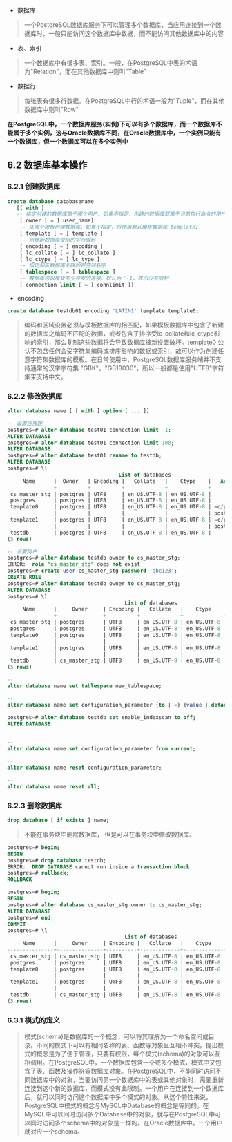 - 数据库
> 一个PostgreSQL数据库服务下可以管理多个数据库，当应用连接到一个数据库时，一般只能访问这个数据库中数据，而不能访问其他数据库中的内容

- 表、索引
> 一个数据库中有很多表、索引。一般，在PostgreSQL中表的术语为"Relation"，而在其他数据库中则叫"Table"

- 数据行
> 每张表有很多行数据。在PostgreSQL中行的术语一般为"Tuple"，而在其他数据库中则叫"Row"

**在PostgreSQL中，一个数据库服务(实例)下可以有多个数据库，而一个数据库不能属于多个实例，这与Oracle数据库不同，在Oracle数据库中，一个实例只能有一个数据库，但一个数据库可以在多个实例中**

## 6.2 数据库基本操作
### 6.2.1 创建数据库
```sql
create database databasename
   [[ with ]
   -- 指定创建的数据库属于哪个用户。如果不指定，创建的数据库就属于当前执行命令的用户
    [ owner [ = ] user_name]
    -- 从哪个模板创建数据库。如果不指定，将使用默认模板数据库 template1
    [ template [ = ] template ]
    -- 创建新数据库使用的字符编码
    [ encoding [ = ] encoding ]
    [ lc_collate [ = ] lc_collate ]
    [ lc_ctype [ = ] lc_type ]
    -- 指定和新数据库关联的表空间名字
    [ tablespace [ = ] tablespace ]
    -- 数据库可以接受多少并发的连接。默认为：-1，表示没有限制
    [ connection limit [ = ] connlimit ]]
```
- encoding
```sql
create database testdb01 encoding 'LATIN1' template template0;
```
> 编码和区域设置必须与模板数据库的相匹配，如果模板数据库中包含了新建的数据库之编码不匹配的数据，或者包含了排序受lc_collate和lc_ctype影响的索引，那么复制这些数据将会导致数据库被新设置破坏。template0 公认不包含任何会受字符集编码或排序影响的数据或索引，故可以作为创建任意字符集数据库的模板。在日常使用中，PostgreSQL数据库服务端并不支持通常的汉字字符集 "GBK"，"GB18030"，所以一般都是使用"UTF8"字符集来支持中文。

### 6.2.2 修改数据库
```sql
alter database name [ [ with ] option [ ... ]]

-- 设置连接数
postgres=# alter database test01 connection limit -1;
ALTER DATABASE
postgres=# alter database test01 connection limit 100;
ALTER DATABASE
postgres=# alter database test01 rename to testdb;
ALTER DATABASE
postgres=# \l
                                    List of databases
     Name      |  Owner   | Encoding |   Collate   |    Ctype    |   Access privileges
---------------+----------+----------+-------------+-------------+-----------------------
 cs_master_stg | postgres | UTF8     | en_US.UTF-8 | en_US.UTF-8 |
 postgres      | postgres | UTF8     | en_US.UTF-8 | en_US.UTF-8 |
 template0     | postgres | UTF8     | en_US.UTF-8 | en_US.UTF-8 | =c/postgres          +
               |          |          |             |             | postgres=CTc/postgres
 template1     | postgres | UTF8     | en_US.UTF-8 | en_US.UTF-8 | =c/postgres          +
               |          |          |             |             | postgres=CTc/postgres
 testdb        | postgres | UTF8     | en_US.UTF-8 | en_US.UTF-8 |
(5 rows)

-- 设置用户
postgres=# alter database testdb owner to cs_master_stg;
ERROR:  role "cs_master_stg" does not exist
postgres=# create user cs_master_stg password 'abc123';
CREATE ROLE
postgres=# alter database testdb owner to cs_master_stg;
ALTER DATABASE
postgres=# \l
                                      List of databases
     Name      |     Owner     | Encoding |   Collate   |    Ctype    |   Access privileges
---------------+---------------+----------+-------------+-------------+-----------------------
 cs_master_stg | postgres      | UTF8     | en_US.UTF-8 | en_US.UTF-8 |
 postgres      | postgres      | UTF8     | en_US.UTF-8 | en_US.UTF-8 |
 template0     | postgres      | UTF8     | en_US.UTF-8 | en_US.UTF-8 | =c/postgres          +
               |               |          |             |             | postgres=CTc/postgres
 template1     | postgres      | UTF8     | en_US.UTF-8 | en_US.UTF-8 | =c/postgres          +
               |               |          |             |             | postgres=CTc/postgres
 testdb        | cs_master_stg | UTF8     | en_US.UTF-8 | en_US.UTF-8 |
(5 rows)

--
alter database name set tablespace new_tablespace;

--
alter database name set configuration_parameter {to | =} {value | default};

postgres=# alter database testdb set enable_indexscan to off;
ALTER DATABASE


--
alter database name set configuration_parameter from current;

--
alter database name reset configuration_parameter;

--
alter database name reset all;
```

### 6.2.3 删除数据库
```sql
drop database [ if exists ] name;
```

> 不能在事务块中删除数据库， 但是可以在事务块中修改数据库。
```sql
postgres=# begin;
BEGIN
postgres=# drop database testdb;
ERROR:  DROP DATABASE cannot run inside a transaction block
postgres=# rollback;
ROLLBACK

postgres=# begin;
BEGIN
postgres=# alter database cs_master_stg owner to cs_master_stg;
ALTER DATABASE
postgres=# end;
COMMIT
postgres=# \l
                                      List of databases
     Name      |     Owner     | Encoding |   Collate   |    Ctype    |   Access privileges
---------------+---------------+----------+-------------+-------------+-----------------------
 cs_master_stg | cs_master_stg | UTF8     | en_US.UTF-8 | en_US.UTF-8 |
 postgres      | postgres      | UTF8     | en_US.UTF-8 | en_US.UTF-8 |
 template0     | postgres      | UTF8     | en_US.UTF-8 | en_US.UTF-8 | =c/postgres          +
               |               |          |             |             | postgres=CTc/postgres
 template1     | postgres      | UTF8     | en_US.UTF-8 | en_US.UTF-8 | =c/postgres          +
               |               |          |             |             | postgres=CTc/postgres
 testdb        | cs_master_stg | UTF8     | en_US.UTF-8 | en_US.UTF-8 |
(5 rows)

```

### 6.3.1 模式的定义
> 模式(schema)是数据库的一个概念，可以将其理解为一个命名空间或目录。不同的模式下可以有相同名称的表、函数等对象且互相不冲突。提出模式的概念是为了便于管理，只要有权限，每个模式(schema)的对象可以互相调用。在PostgreSQL中，一个数据库包含一个或多个模式，模式中又包含了表、函数及操作符等数据库对象。在PostgreSQL中，不能同时访问不同数据库中的对象，当要访问另一个数据库中的表或其他对象时，需要重新连接到这个新的数据库，而模式没有此限制。一个用户在连接到一个数据库后，就可以同时访问这个数据库中多个模式的对象。从这个特性来说，PostgreSQL中模式的概念与MySQL中Database的概念是等同的。在MySQL中可以同时访问多个Database中的对象，就与在PostgreSQL中可以同时访问多个schema中的对象是一样的。在Oracle数据库中，一个用户就对应一个schema。
